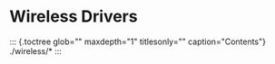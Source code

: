 Wireless Drivers
================

::: {.toctree glob="" maxdepth="1" titlesonly="" caption="Contents"}
./wireless/\*
:::
